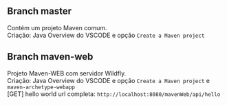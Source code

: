 ## Branch master
Contém um projeto Maven comum. <br>
Criação: Java Overview do VSCODE e opção `Create a Maven project`

## Branch maven-web
Projeto Maven-WEB com servidor Wildfly. <br>
Criação: Java Overview do VSCODE e opção `Create a Maven project` e `maven-archetype-webapp` <br>
[GET] hello world url completa: `http://localhost:8080/mavenWeb/api/hello`